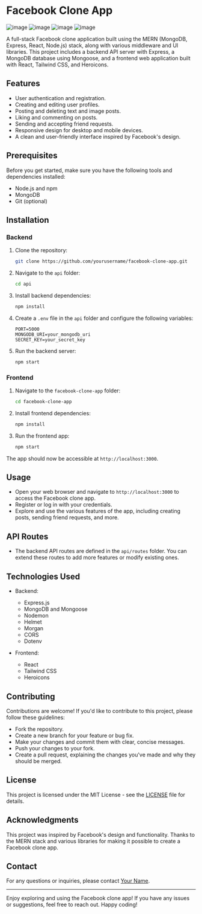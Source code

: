 # Facebook Clone App
![image](https://github.com/Birajj2189/facebook-clone/assets/93638316/9863a116-b06f-46b9-be52-37335850d2c1)
![image](https://github.com/Birajj2189/facebook-clone/assets/93638316/8f84d902-cc20-45e9-a5e4-1451e45c8792)
![image](https://github.com/Birajj2189/facebook-clone/assets/93638316/e5e7bc5a-8126-4e04-83af-8e8d6ea8689a)
![image](https://github.com/Birajj2189/facebook-clone/assets/93638316/2768138f-ce10-4a7f-9c6d-27ccd511389b)

A full-stack Facebook clone application built using the MERN (MongoDB, Express, React, Node.js) stack, along with various middleware and UI libraries. This project includes a backend API server with Express, a MongoDB database using Mongoose, and a frontend web application built with React, Tailwind CSS, and Heroicons.

## Features

- User authentication and registration.
- Creating and editing user profiles.
- Posting and deleting text and image posts.
- Liking and commenting on posts.
- Sending and accepting friend requests.
- Responsive design for desktop and mobile devices.
- A clean and user-friendly interface inspired by Facebook's design.

## Prerequisites

Before you get started, make sure you have the following tools and dependencies installed:

- Node.js and npm
- MongoDB
- Git (optional)

## Installation

### Backend

1. Clone the repository:

   ```bash
   git clone https://github.com/yourusername/facebook-clone-app.git
   ```

2. Navigate to the `api` folder:

   ```bash
   cd api
   ```

3. Install backend dependencies:

   ```bash
   npm install
   ```

4. Create a `.env` file in the `api` folder and configure the following variables:

   ```
   PORT=5000
   MONGODB_URI=your_mongodb_uri
   SECRET_KEY=your_secret_key
   ```

5. Run the backend server:

   ```bash
   npm start
   ```

### Frontend

1. Navigate to the `facebook-clone-app` folder:

   ```bash
   cd facebook-clone-app
   ```

2. Install frontend dependencies:

   ```bash
   npm install
   ```

3. Run the frontend app:

   ```bash
   npm start
   ```

The app should now be accessible at `http://localhost:3000`.

## Usage

- Open your web browser and navigate to `http://localhost:3000` to access the Facebook clone app.
- Register or log in with your credentials.
- Explore and use the various features of the app, including creating posts, sending friend requests, and more.

## API Routes

- The backend API routes are defined in the `api/routes` folder. You can extend these routes to add more features or modify existing ones.

## Technologies Used

- Backend:
  - Express.js
  - MongoDB and Mongoose
  - Nodemon
  - Helmet
  - Morgan
  - CORS
  - Dotenv

- Frontend:
  - React
  - Tailwind CSS
  - Heroicons

## Contributing

Contributions are welcome! If you'd like to contribute to this project, please follow these guidelines:
- Fork the repository.
- Create a new branch for your feature or bug fix.
- Make your changes and commit them with clear, concise messages.
- Push your changes to your fork.
- Create a pull request, explaining the changes you've made and why they should be merged.

## License

This project is licensed under the MIT License - see the [LICENSE](LICENSE) file for details.

## Acknowledgments

This project was inspired by Facebook's design and functionality. Thanks to the MERN stack and various libraries for making it possible to create a Facebook clone app.

## Contact

For any questions or inquiries, please contact [Your Name](mailto:your.email@example.com).

---

Enjoy exploring and using the Facebook clone app! If you have any issues or suggestions, feel free to reach out. Happy coding!
